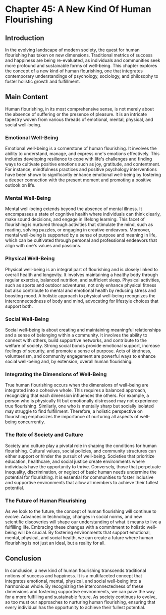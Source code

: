 # Chapter 45: A New Kind Of Human Flourishing

## Introduction

In the evolving landscape of modern society, the quest for human flourishing has taken on new dimensions. Traditional metrics of success and happiness are being re-evaluated, as individuals and communities seek more profound and sustainable forms of well-being. This chapter explores the concept of a new kind of human flourishing, one that integrates contemporary understandings of psychology, sociology, and philosophy to foster holistic growth and fulfillment.

## Main Content

Human flourishing, in its most comprehensive sense, is not merely about the absence of suffering or the presence of pleasure. It is an intricate tapestry woven from various threads of emotional, mental, physical, and social well-being. 

### Emotional Well-Being

Emotional well-being is a cornerstone of human flourishing. It involves the ability to understand, manage, and express one's emotions effectively. This includes developing resilience to cope with life's challenges and finding ways to cultivate positive emotions such as joy, gratitude, and contentment. For instance, mindfulness practices and positive psychology interventions have been shown to significantly enhance emotional well-being by fostering a deeper connection with the present moment and promoting a positive outlook on life.

### Mental Well-Being

Mental well-being extends beyond the absence of mental illness. It encompasses a state of cognitive health where individuals can think clearly, make sound decisions, and engage in lifelong learning. This facet of flourishing is nurtured through activities that stimulate the mind, such as reading, solving puzzles, or engaging in creative endeavors. Moreover, mental well-being is supported by a sense of purpose and meaning in life, which can be cultivated through personal and professional endeavors that align with one's values and passions.

### Physical Well-Being

Physical well-being is an integral part of flourishing and is closely linked to overall health and longevity. It involves maintaining a healthy body through regular exercise, balanced nutrition, and sufficient sleep. Physical activities, such as sports and outdoor adventures, not only enhance physical fitness but also contribute to mental and emotional health by reducing stress and boosting mood. A holistic approach to physical well-being recognizes the interconnectedness of body and mind, advocating for lifestyle choices that support both.

### Social Well-Being

Social well-being is about creating and maintaining meaningful relationships and a sense of belonging within a community. It involves the ability to connect with others, build supportive networks, and contribute to the welfare of society. Strong social bonds provide emotional support, increase feelings of security, and promote a sense of purpose. Acts of kindness, volunteerism, and community engagement are powerful ways to enhance social well-being and, by extension, overall human flourishing.

### Integrating the Dimensions of Well-Being

True human flourishing occurs when the dimensions of well-being are integrated into a cohesive whole. This requires a balanced approach, recognizing that each dimension influences the others. For example, a person who is physically fit but emotionally distressed may not experience true flourishing. Similarly, one who is mentally sharp but socially isolated may struggle to find fulfillment. Therefore, a holistic perspective on flourishing emphasizes the importance of nurturing all aspects of well-being concurrently.

### The Role of Society and Culture

Society and culture play a pivotal role in shaping the conditions for human flourishing. Cultural values, social policies, and community structures can either support or hinder the pursuit of well-being. Societies that prioritize education, healthcare, and social justice create environments where individuals have the opportunity to thrive. Conversely, those that perpetuate inequality, discrimination, or neglect of basic human needs undermine the potential for flourishing. It is essential for communities to foster inclusive and supportive environments that allow all members to achieve their fullest potential.

### The Future of Human Flourishing

As we look to the future, the concept of human flourishing will continue to evolve. Advances in technology, changes in social norms, and new scientific discoveries will shape our understanding of what it means to live a fulfilling life. Embracing these changes with a commitment to holistic well-being will be crucial. By fostering environments that support emotional, mental, physical, and social health, we can create a future where human flourishing is not just an ideal, but a reality for all.

## Conclusion

In conclusion, a new kind of human flourishing transcends traditional notions of success and happiness. It is a multifaceted concept that integrates emotional, mental, physical, and social well-being into a harmonious whole. By recognizing the interconnectedness of these dimensions and fostering supportive environments, we can pave the way for a more fulfilling and sustainable future. As society continues to evolve, so too must our approaches to nurturing human flourishing, ensuring that every individual has the opportunity to achieve their fullest potential.